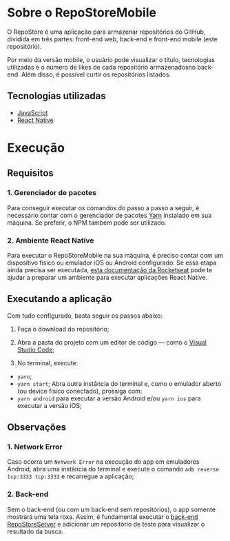 # Sobre o RepoStoreMobile

O RepoStore é uma aplicação para armazenar repositórios do GitHub, dividida em três partes: front-end web, back-end e front-end mobile (este repositório).

Por meio da versão mobile, o usuário pode visualizar o título, tecnologias utilizadas e o número de likes de cada repositório armazenadosno back-end. Além disso, é possível curtir os repositórios listados.

## Tecnologias utilizadas

* [JavaScript](https://www.javascript.com/)
* [React Native](https://reactnative.dev/)

# Execução

## Requisitos

### 1. Gerenciador de pacotes

Para conseguir executar os comandos do passo a passo a seguir, é necessário contar com o gerenciador de pacotes [Yarn](https://yarnpkg.com/) instalado em sua máquina. Se preferir, o NPM também pode ser utilizado.

### 2. Ambiente React Native

Para executar o RepoStoreMobile na sua máquina, é preciso contar com um dispositivo físico ou emulador iOS ou Android configurado. Se essa etapa ainda precisa ser executada, [esta documentação da Rocketseat](https://react-native.rocketseat.dev/) pode te ajudar a preparar um ambiente para executar aplicações React Native. 

## Executando a aplicação

Com tudo configurado, basta seguir os passos abaixo:

1. Faça o download do repositório;

2. Abra a pasta do projeto com um editor de código — como o [Visual Studio Code](https://code.visualstudio.com/);

3. No terminal, execute:
* ```yarn```;
* ```yarn start```;
Abra outra instância do terminal e, como o emulador aberto (ou device físico conectado), prossiga com:
* ```yarn android``` para executar a versão Android e/ou ```yarn ios``` para executar a versão iOS;

## Observações

### 1. Network Error
Caso ocorra um ```Network Error``` na execução do app em emuladores Android, abra uma instância do terminal e execute o comando ```adb reverse tcp:3333 tcp:3333``` e recarregue a aplicação;

### 2. Back-end
Sem o back-end (ou com um back-end sem repositórios), o app somente mostrará uma tela roxa. Assim, é fundamental executar o [back-end RepoStoreServer](https://github.com/EdeiltonSO/RepoStoreServer) e adicionar um repositório de teste para visualizar o resultado da busca.